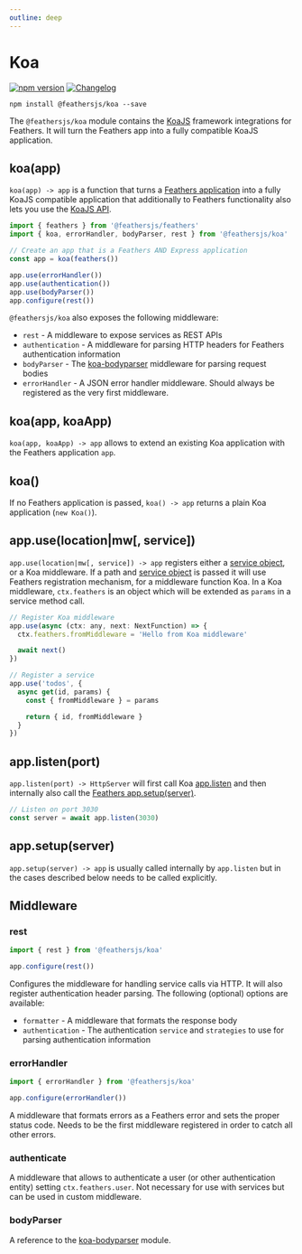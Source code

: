 ```yaml
---
outline: deep
---
```


# Koa

<Badges>

[![npm version](https://img.shields.io/npm/v/@feathersjs/koa.svg?style=flat-square)](https://www.npmjs.com/package/@feathersjs/koa)
[![Changelog](https://img.shields.io/badge/changelog-.md-blue.svg?style=flat-square)](https://github.com/feathersjs/feathers/blob/dove/packages/koa/CHANGELOG.md)

</Badges>

```
npm install @feathersjs/koa --save
```

The `@feathersjs/koa` module contains the [KoaJS](https://koajs.com/) framework integrations for Feathers. It will turn the Feathers app into a fully compatible KoaJS application.

## koa(app)

`koa(app) -> app` is a function that turns a [Feathers application](./application.md) into a fully KoaJS compatible application that additionally to Feathers functionality also lets you use the [KoaJS API](https://koajs.com/).

```ts
import { feathers } from '@feathersjs/feathers'
import { koa, errorHandler, bodyParser, rest } from '@feathersjs/koa'

// Create an app that is a Feathers AND Express application
const app = koa(feathers())

app.use(errorHandler())
app.use(authentication())
app.use(bodyParser())
app.configure(rest())
```

`@feathersjs/koa` also exposes the following middleware:

- `rest` - A middleware to expose services as REST APIs
- `authentication` - A middleware for parsing HTTP headers for Feathers authentication information
- `bodyParser` - The [koa-bodyparser](https://github.com/koajs/bodyparser) middleware for parsing request bodies
- `errorHandler` - A JSON error handler middleware. Should always be registered as the very first middleware.

## koa(app, koaApp)

`koa(app, koaApp) -> app` allows to extend an existing Koa application with the Feathers application `app`.

## koa()

If no Feathers application is passed, `koa() -> app` returns a plain Koa application (`new Koa()`).

## app.use(location|mw[, service])

`app.use(location|mw[, service]) -> app` registers either a [service object](./services.md), or a Koa middleware. If a path and [service object](./services.md) is passed it will use Feathers registration mechanism, for a middleware function Koa. In a Koa middleware, `ctx.feathers` is an object which will be extended as `params` in a service method call. 

```js
// Register Koa middleware
app.use(async (ctx: any, next: NextFunction) => {
  ctx.feathers.fromMiddleware = 'Hello from Koa middleware'

  await next()
})

// Register a service
app.use('todos', {
  async get(id, params) {
    const { fromMiddleware } = params

    return { id, fromMiddleware }
  }
})
```

## app.listen(port)

`app.listen(port) -> HttpServer` will first call Koa [app.listen](http://expressjs.com/en/4x/api.html#app.listen) and then internally also call the [Feathers app.setup(server)](./application.md#setupserver).

```js
// Listen on port 3030
const server = await app.listen(3030)
```

## app.setup(server)

`app.setup(server) -> app` is usually called internally by `app.listen` but in the cases described below needs to be called explicitly.

## Middleware

### rest

```ts
import { rest } from '@feathersjs/koa'

app.configure(rest())
```

Configures the middleware for handling service calls via HTTP. It will also register authentication header parsing. The following (optional) options are available:

- `formatter` - A middleware that formats the response body
- `authentication` - The authentication `service` and `strategies` to use for parsing authentication information 

### errorHandler

```ts
import { errorHandler } from '@feathersjs/koa'

app.configure(errorHandler())
```

A middleware that formats errors as a Feathers error and sets the proper status code. Needs to be the first middleware registered in order to catch all other errors.

### authenticate

A middleware that allows to authenticate a user (or other authentication entity) setting `ctx.feathers.user`. Not necessary for use with services but can be used in custom middleware.

### bodyParser

A reference to the [koa-bodyparser](https://github.com/koajs/bodyparser) module.
